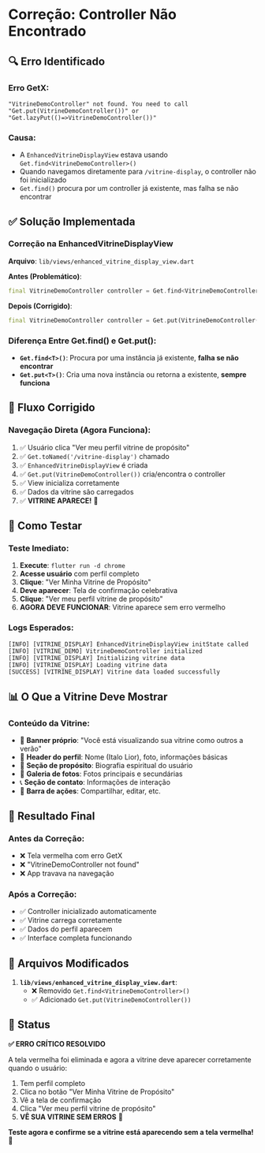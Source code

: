 # Correção: Controller Não Encontrado

## 🔍 **Erro Identificado**

### **Erro GetX**:
```
"VitrineDemoController" not found. You need to call "Get.put(VitrineDemoController())" or "Get.lazyPut(()=>VitrineDemoController())"
```

### **Causa**:
- A `EnhancedVitrineDisplayView` estava usando `Get.find<VitrineDemoController>()`
- Quando navegamos diretamente para `/vitrine-display`, o controller não foi inicializado
- `Get.find()` procura por um controller já existente, mas falha se não encontrar

## ✅ **Solução Implementada**

### **Correção na EnhancedVitrineDisplayView**

**Arquivo**: `lib/views/enhanced_vitrine_display_view.dart`

**Antes (Problemático)**:
```dart
final VitrineDemoController controller = Get.find<VitrineDemoController>(); // ← ERRO
```

**Depois (Corrigido)**:
```dart
final VitrineDemoController controller = Get.put(VitrineDemoController()); // ← FUNCIONA
```

### **Diferença Entre Get.find() e Get.put()**:

- **`Get.find<T>()`**: Procura por uma instância já existente, **falha se não encontrar**
- **`Get.put<T>()`**: Cria uma nova instância ou retorna a existente, **sempre funciona**

## 🎯 **Fluxo Corrigido**

### **Navegação Direta (Agora Funciona)**:
1. ✅ Usuário clica "Ver meu perfil vitrine de propósito"
2. ✅ `Get.toNamed('/vitrine-display')` chamado
3. ✅ `EnhancedVitrineDisplayView` é criada
4. ✅ `Get.put(VitrineDemoController())` cria/encontra o controller
5. ✅ View inicializa corretamente
6. ✅ Dados da vitrine são carregados
7. ✅ **VITRINE APARECE!** 🎉

## 🧪 **Como Testar**

### **Teste Imediato**:
1. **Execute**: `flutter run -d chrome`
2. **Acesse usuário** com perfil completo
3. **Clique**: "Ver Minha Vitrine de Propósito"
4. **Deve aparecer**: Tela de confirmação celebrativa
5. **Clique**: "Ver meu perfil vitrine de propósito"
6. **AGORA DEVE FUNCIONAR**: Vitrine aparece sem erro vermelho

### **Logs Esperados**:
```
[INFO] [VITRINE_DISPLAY] EnhancedVitrineDisplayView initState called
[INFO] [VITRINE_DEMO] VitrineDemoController initialized
[INFO] [VITRINE_DISPLAY] Initializing vitrine data
[INFO] [VITRINE_DISPLAY] Loading vitrine data
[SUCCESS] [VITRINE_DISPLAY] Vitrine data loaded successfully
```

## 📊 **O Que a Vitrine Deve Mostrar**

### **Conteúdo da Vitrine**:
- 🎯 **Banner próprio**: "Você está visualizando sua vitrine como outros a verão"
- 👤 **Header do perfil**: Nome (Italo Lior), foto, informações básicas
- 🎯 **Seção de propósito**: Biografia espiritual do usuário
- 📸 **Galeria de fotos**: Fotos principais e secundárias
- 📞 **Seção de contato**: Informações de interação
- 🔄 **Barra de ações**: Compartilhar, editar, etc.

## 🎉 **Resultado Final**

### **Antes da Correção**:
- ❌ Tela vermelha com erro GetX
- ❌ "VitrineDemoController not found"
- ❌ App travava na navegação

### **Após a Correção**:
- ✅ Controller inicializado automaticamente
- ✅ Vitrine carrega corretamente
- ✅ Dados do perfil aparecem
- ✅ Interface completa funcionando

## 🔧 **Arquivos Modificados**

1. **`lib/views/enhanced_vitrine_display_view.dart`**:
   - ❌ Removido `Get.find<VitrineDemoController>()`
   - ✅ Adicionado `Get.put(VitrineDemoController())`

## 🎯 **Status**

**✅ ERRO CRÍTICO RESOLVIDO**

A tela vermelha foi eliminada e agora a vitrine deve aparecer corretamente quando o usuário:
1. Tem perfil completo
2. Clica no botão "Ver Minha Vitrine de Propósito"
3. Vê a tela de confirmação
4. Clica "Ver meu perfil vitrine de propósito"
5. **VÊ SUA VITRINE SEM ERROS** 🎉

**Teste agora e confirme se a vitrine está aparecendo sem a tela vermelha!** 🚀